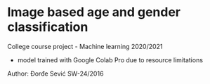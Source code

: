 # Image based age and gender classification

College course project - Machine learning 2020/2021
* model trained with Google Colab Pro due to resource limitations

Author: Đorđe Sević SW-24/2016
